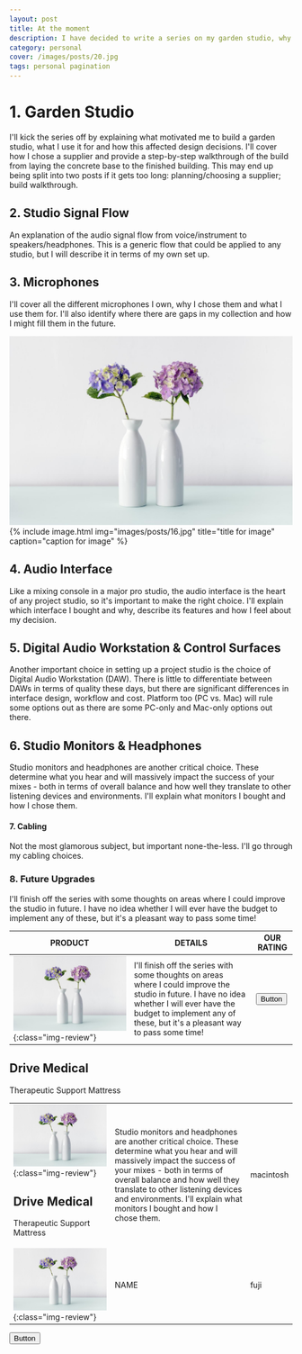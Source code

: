 ```yaml
---
layout: post
title: At the moment
description: I have decided to write a series on my garden studio, why I decided to build it, the gear I selected and how I use it. Here is a quick overview of my plans for this series
category: personal
cover: /images/posts/20.jpg
tags: personal pagination
---
```

# 1. Garden Studio
I'll kick the series off by explaining what motivated me to build a garden studio, what I use it for and how this affected design decisions. I'll cover how I chose a supplier and provide a step-by-step walkthrough of the build from laying the concrete base to the finished building. This may end up being split into two posts if it gets too long: planning/choosing a supplier; build walkthrough.


## 2. Studio Signal Flow
An explanation of the audio signal flow from voice/instrument to speakers/headphones. This is a generic flow that could be applied to any studio, but I will describe it in terms of my own set up.


## 3. Microphones
I'll cover all the different microphones I own, why I chose them and what I use them for. I'll also identify where there are gaps in my collection and how I might fill them in the future.

![My helpful screenshot](images/posts/16.jpg)
{% include image.html
            img="images/posts/16.jpg"
            title="title for image"
            caption="caption for image" %}

## 4. Audio Interface
Like a mixing console in a major pro studio, the audio interface is the heart of any project studio, so it's important to make the right choice. I'll explain which interface I bought and why, describe its features and how I feel about my decision.


## 5. Digital Audio Workstation & Control Surfaces
Another important choice in setting up a project studio is the choice of Digital Audio Workstation (DAW). There is little to differentiate between DAWs in terms of quality these days, but there are significant differences in interface design, workflow and cost. Platform too (PC vs. Mac) will rule some options out as there are some PC-only and Mac-only options out there.  


## 6. Studio Monitors & Headphones
Studio monitors and headphones are another critical choice. These determine what you hear and will massively impact the success of your mixes - both in terms of overall balance and how well they translate to other listening devices and environments. I'll explain what monitors I bought and how I chose them. 


#### 7. Cabling
Not the most glamorous subject, but important none-the-less. I'll go through my cabling choices.


### 8. Future Upgrades
I'll finish off the series with some thoughts on areas where I could improve the studio in future. I have no idea whether I will ever have the budget to implement any of these, but it's a pleasant way to pass some time!


| PRODUCT | DETAILS | OUR RATING |
|-------|--------|---------|
| ![My helpful screenshot](images/posts/16.jpg){:class="img-review"} | I'll finish off the series with some thoughts on areas where I could improve the studio in future. I have no idea whether I will ever have the budget to implement any of these, but it's a pleasant way to pass some time! | <button class='c-btn c-btn--active'>Button</button> |




<h2>Drive Medical</h2>
<p>Therapeutic Support Mattress</p>


|           |          |        |
|-------|--------|---------|
| ![My helpful screenshot](images/posts/16.jpg){:class="img-review"} <h2>Drive Medical</h2><p>Therapeutic Support Mattress</p>| Studio monitors and headphones are another critical choice. These determine what you hear and will massively impact the success of your mixes - both in terms of overall balance and how well they translate to other listening devices and environments. I'll explain what monitors I bought and how I chose them.  | macintosh |
|![My helpful screenshot](images/posts/16.jpg){:class="img-review"} | NAME | fuji |



<button class='c-btn c-btn--active'>Button</button>

